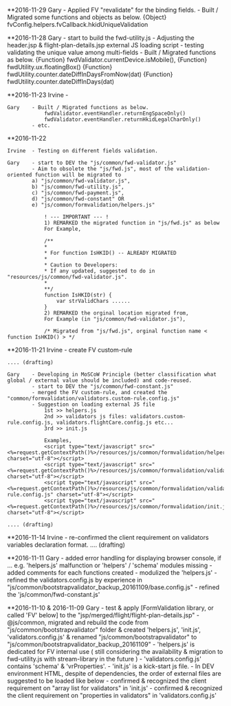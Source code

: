 **2016-11-29
    Gary    - Applied FV "revalidate" for the binding fields.
            - Built / Migrated some functions and objects as below.
                {Object} fvConfig.helpers.fvCallback.hkidUniqueValidation

**2016-11-28
    Gary    - start to build the fwd-utility.js
            - Adjusting the header.jsp & flight-plan-details.jsp external JS loading script
            - testing validating the unique value among multi-fields
            - Built / Migrated functions as below.
                {Function} fwdValidator.currentDevice.isMobile(),
                {Function} fwdUtility.ux.floatingBox()
                {Function} fwdUtility.counter.dateDiffInDaysFromNow(dat)
                {Function} fwdUtility.counter.dateDiffInDays(dat)

**2016-11-23
    Irvine  -

    Gary    - Built / Migrated functions as below.
                fwdValidator.eventHandler.returnEngSpaceOnly()
                fwdValidator.eventHandler.returnHkidLegalCharOnly()
            - etc.

**2016-11-22

    Irvine  - Testing on different fields validation.

    Gary    - start to DEV the "js/common/fwd-validator.js"
            - Aim to obsolete the "js/fwd.js", most of the validation-oriented function will be migrated to
            a) "js/common/fwd-validator.js",
            b) "js/common/fwd-utility.js",
            c) "js/common/fwd-payment.js",
            d) "js/common/fwd-constant" OR
            e) "js/common/formvalidation/helpers.js"

                ! --- IMPORTANT --- !
                1) REMARKED the migrated function in "js/fwd.js" as below
                For Example,

                /**
                *
                * For function IsHKID() -- ALREADY MIGRATED
                *
                * Caution to Developers:
                * If any updated, suggested to do in "resources/js/common/fwd-validator.js".
                *
                **/
                function IsHKID(str) {
                	var strValidChars ......
                }
                2) REMARKED the orginal location migrated from,
                For Example (in "js/common/fwd-validator.js"),

                /* Migrated from "js/fwd.js", orginal function name < function IsHKID() > */

**2016-11-21
    Irvine  - create FV custom-rule

    .... (drafting)

    Gary    - Developing in MoSCoW Principle (better classification what global / external value should be included) and code-reused.
            - start to DEV the "js/common/fwd-constant.js"
            - merged the FV custom-rule, and created the "common/formvalidation/validators.custom-rule.config.js"
            - Suggestion on loading external JS file
                1st >> helpers.js
                2nd >> validators js files: validators.custom-rule.config.js, validators.flightCare.config.js etc...
                3rd >> init.js

                Examples,
                <script type="text/javascript" src="<%=request.getContextPath()%>/resources/js/common/formvalidation/helpers.js" charset="utf-8"></script>
                <script type="text/javascript" src="<%=request.getContextPath()%>/resources/js/common/formvalidation/validators.flightCare.config.js" charset="utf-8"></script>
                <script type="text/javascript" src="<%=request.getContextPath()%>/resources/js/common/formvalidation/validators.custom-rule.config.js" charset="utf-8"></script>
                <script type="text/javascript" src="<%=request.getContextPath()%>/resources/js/common/formvalidation/init.js" charset="utf-8"></script>

    .... (drafting)

**2016-11-14
    Irvine  - re-confirmed the client requirement on validators variables declaration format.
    .... (drafting)


**2016-11-11
    Gary    - added error handling for displaying browser console, if ...
                e.g. 'helpers.js' malfunction or 'helpers' / 'schema' modules missing
            - added comments for each functions created
            - modulized the 'helpers.js'
            - refined the validators.config.js by experience in "js/common/bootstrapvalidator_backup_20161109/base.config.js"
            - refined the 'js/common/fwd-constant.js'


**2016-11-10 & 2016-11-09
    Gary    - test & apply [FormValidation library, or called 'FV' below] to the "jsp/merged/flight/flight-plan-details.jsp"
            - @js/common, migrated and rebuild the code from "js/common/bootstrapvalidator" folder
                & created 'helpers.js', 'init.js', 'validators.config.js'
                & renamed "js/common/bootstrapvalidator" to "js/common/bootstrapvalidator_backup_20161109"
            - 'helpers.js' is dedicated for FV internal use ( still considering the availability & migration to fwd-utility.js
                with stream-library in the future )
            - 'validators.config.js' contains 'schema' & 'vrProperties'.
            - 'init.js' is a kick-start js file.
            - In DEV environment HTML, despite of dependencies, the order of external files are suggested to be loaded like below
                <link href="<%=request.getContextPath()%>/resources/css/vendor/formvalidation/dist/css/formValidation.css" rel="stylesheet" type="text/css" />
                <script type="text/javascript" src="<%=request.getContextPath()%>/resources/js/vendor/lodash.min.js"></script>
                <script type="text/javascript" src="<%=request.getContextPath()%>/resources/js/common/fwd-constant.js" charset="utf-8"></script>
                <script type="text/javascript" src="<%=request.getContextPath()%>/resources/js/vendor/formvalidation/dist/js/formValidation.js"></script>
                <script type="text/javascript" src="<%=request.getContextPath()%>/resources/js/vendor/formvalidation/dist/js/framework/bootstrap.min.js"></script>
                <script type="text/javascript" src="<%=request.getContextPath()%>/resources/js/common/formvalidation/helpers.js" charset="utf-8"></script>
                <script type="text/javascript" src="<%=request.getContextPath()%>/resources/js/common/formvalidation/validators.config.js" charset="utf-8"></script>
                <script type="text/javascript" src="<%=request.getContextPath()%>/resources/js/common/formvalidation/init.js" charset="utf-8"></script>
            - confirmed & recognized the client requirement on "array list for validators" in 'init.js'
            - confirmed & recognized the client requirement on "properties in validators" in 'validators.config.js'

